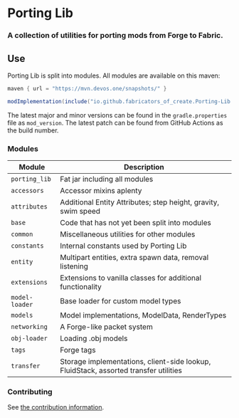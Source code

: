 # Porting Lib
### A collection of utilities for porting mods from Forge to Fabric.
## Use
Porting Lib is split into modules. All modules are available on this maven:
```groovy
maven { url = "https://mvn.devos.one/snapshots/" }
```
```groovy
modImplementation(include("io.github.fabricators_of_create.Porting-Lib:<module>:<version>"))
```
The latest major and minor versions can be found in the `gradle.properties` file as `mod_version`.
The latest patch can be found from GitHub Actions as the build number.
### Modules
| Module         | Description                                                                          |
|----------------|--------------------------------------------------------------------------------------|
| `porting_lib`  | Fat jar including all modules                                                        |
| `accessors`    | Accessor mixins aplenty                                                              |
| `attributes`   | Additional Entity Attributes; step height, gravity, swim speed                       |
| `base`         | Code that has not yet been split into modules                                        |
| `common`       | Miscellaneous utilities for other modules                                            |
| `constants`    | Internal constants used by Porting Lib                                               |
| `entity`       | Multipart entities, extra spawn data, removal listening                              |
| `extensions`   | Extensions to vanilla classes for additional functionality                           |
| `model-loader` | Base loader for custom model types                                                   |
| `models`       | Model implementations, ModelData, RenderTypes                                        |
| `networking`   | A Forge-like packet system                                                           |
| `obj-loader`   | Loading .obj models                                                                  |
| `tags`         | Forge tags                                                                           |
| `transfer`     | Storage implementations, client-side lookup, FluidStack, assorted transfer utilities |

### Contributing
See [the contribution information](CONTRIBUTING.md).
